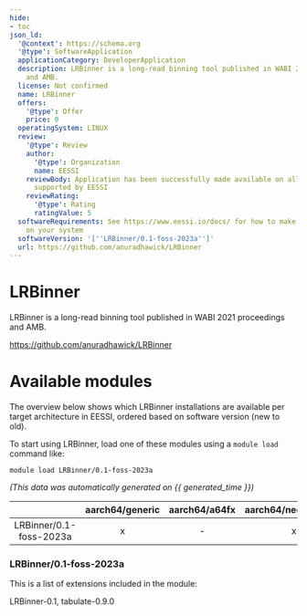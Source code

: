 ```yaml
---
hide:
- toc
json_ld:
  '@context': https://schema.org
  '@type': SoftwareApplication
  applicationCategory: DeveloperApplication
  description: LRBinner is a long-read binning tool published in WABI 2021 proceedings
    and AMB.
  license: Not confirmed
  name: LRBinner
  offers:
    '@type': Offer
    price: 0
  operatingSystem: LINUX
  review:
    '@type': Review
    author:
      '@type': Organization
      name: EESSI
    reviewBody: Application has been successfully made available on all architectures
      supported by EESSI
    reviewRating:
      '@type': Rating
      ratingValue: 5
  softwareRequirements: See https://www.eessi.io/docs/ for how to make EESSI available
    on your system
  softwareVersion: '[''LRBinner/0.1-foss-2023a'']'
  url: https://github.com/anuradhawick/LRBinner
---
```


LRBinner
========


LRBinner is a long-read binning tool published in WABI 2021 proceedings and AMB.

https://github.com/anuradhawick/LRBinner
# Available modules


The overview below shows which LRBinner installations are available per target architecture in EESSI, ordered based on software version (new to old).

To start using LRBinner, load one of these modules using a `module load` command like:

```shell
module load LRBinner/0.1-foss-2023a
```

*(This data was automatically generated on {{ generated_time }})*

| |aarch64/generic|aarch64/a64fx|aarch64/neoverse_n1|aarch64/neoverse_v1|aarch64/nvidia/grace|x86_64/generic|x86_64/amd/zen2|x86_64/amd/zen3|x86_64/amd/zen4|x86_64/intel/cascadelake|x86_64/intel/haswell|x86_64/intel/icelake|x86_64/intel/sapphirerapids|x86_64/intel/skylake_avx512|
| :---: | :---: | :---: | :---: | :---: | :---: | :---: | :---: | :---: | :---: | :---: | :---: | :---: | :---: | :---: |
|LRBinner/0.1-foss-2023a|x|-|x|x|x|x|x|x|x|x|x|x|x|x|


### LRBinner/0.1-foss-2023a

This is a list of extensions included in the module:

LRBinner-0.1, tabulate-0.9.0